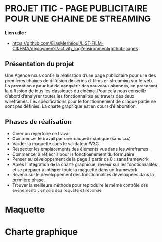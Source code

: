 # PROJET ITIC - PAGE PUBLICITAIRE POUR UNE CHAINE DE STREAMING

#### **Lien utile** :
- https://github.com/EliasMerhrioui/LIST-FILM-CINEMA/deployments/activity_log?environment=github-pages

## Présentation du projet
Une Agence nous confie la réalisation d’une page publicitaire pour une des premières chaines de diffusion de séries et films en streaming sur le web. La promotion a pour but de conquérir des nouveaux abonnés, en proposant la diffusion de tous les classiques du cinéma. Pour cela nous conseille d’abord d’analyser toutes les fonctionnalités au travers des deux wireframes. Les spécifications pour le fonctionnement de chaque partie ne sont pas définies. La charte graphique est en cours d’élaboration.

## Phases de réalisation
* Créer un répertoire de travail
* Commencer le travail par une maquette statique (sans css)
* Valider la maquette dans le validateur W3C
* Respecter les emplacements des éléments vus dans les wireframes
* Commencer à réfléchir pour le fonctionnement du formulaire
* Penser au développement de la page à partir de 0 : sans framework
* Après l’intégration de la charte graphique, revenir sur les fonctionnalités et se préparer à intégrer toute la maquette dans un framework.
* Revenir sur le développement des fonctionnalités développées dans la première phase.
* Trouver la meilleure méthode pour reproduire le même contrôle des événements : envoie des requête et réponse

# Maquette 

# Charte graphique 
